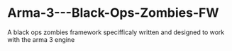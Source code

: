 # Arma-3---Black-Ops-Zombies-FW
A black ops zombies framework specifficaly written and designed to work with the arma 3 engine
